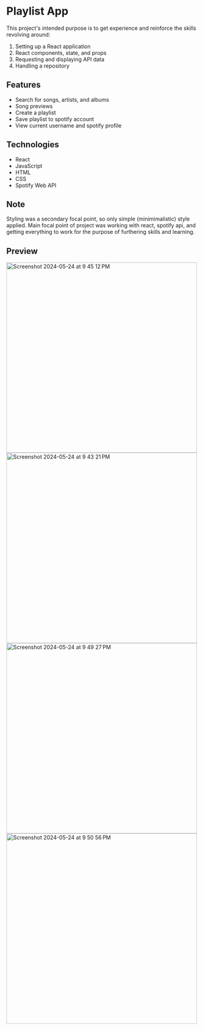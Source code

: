 # Playlist App  

This project's intended purpose is to get experience and reinforce the skills revolving around: 
1) Setting up a React application
2) React components, state, and props
3) Requesting and displaying API data
4) Handling a repository 



## Features
- Search for songs, artists, and albums
- Song previews
- Create a playlist
- Save playlist to spotify account
- View current username and spotify profile

## Technologies
- React
- JavaScript
- HTML
- CSS
- Spotify Web API

## Note
Styling was a secondary focal point, so only simple (minimimalistic) style applied. Main focal point of project was working with react, spotify api, and getting everything to work for the purpose of furthering skills and learning. 

## Preview
<img width="500" alt="Screenshot 2024-05-24 at 9 45 12 PM" src="https://github.com/kelseywarren/Playlist-App/assets/157708983/bcf136b4-5145-4632-a0c4-eabe0537fedd">
<img width="500" alt="Screenshot 2024-05-24 at 9 43 21 PM" src="https://github.com/kelseywarren/Playlist-App/assets/157708983/e3e6cc04-e5d5-4efe-b507-0dbc381623ae">
<img width="500" alt="Screenshot 2024-05-24 at 9 49 27 PM" src="https://github.com/kelseywarren/Playlist-App/assets/157708983/dad022eb-4fe1-4926-9143-fe68013564fc">
<img width="500" alt="Screenshot 2024-05-24 at 9 50 56 PM" src="https://github.com/kelseywarren/Playlist-App/assets/157708983/709b58d7-4035-4a53-ad78-2c2d70ed7b0a">
